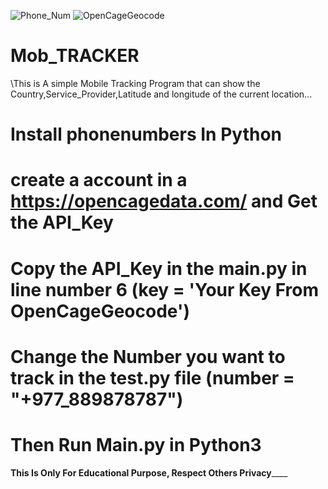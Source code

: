 ![Phone_Num](https://user-images.githubusercontent.com/53549418/128802806-c4344a8c-de99-4617-b841-9de514441dc3.png)
![OpenCageGeocode](https://user-images.githubusercontent.com/53549418/128802834-be8ebb5d-28c6-4e91-9e8c-88c413b4888a.png)
# Mob_TRACKER
\This is A simple Mobile Tracking Program that can show the Country,Service_Provider,Latitude and longitude of the current location...

# Install phonenumbers In Python
# create a account in a https://opencagedata.com/     and Get the API_Key 

# Copy the API_Key in the main.py in line number 6 (key = 'Your Key From OpenCageGeocode')

# Change  the Number you want to track in the test.py file (number = "+977_889878787")

# Then Run Main.py in Python3 



__________This Is Only For Educational Purpose, Respect Others Privacy______________
